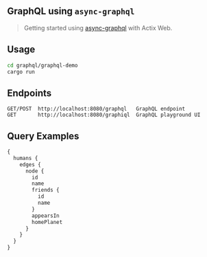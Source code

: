 ## GraphQL using `async-graphql`

> Getting started using [async-graphql](https://github.com/async-graphql/async-graphql) with Actix Web.

## Usage

```sh
cd graphql/graphql-demo
cargo run
```

## Endpoints

```
GET/POST  http://localhost:8080/graphql   GraphQL endpoint
GET       http://localhost:8080/graphiql  GraphQL playground UI
```

## Query Examples

```graphql
{
  humans {
    edges {
      node {
        id
        name
        friends {
          id
          name
        }
        appearsIn
        homePlanet
      }
    }
  }
}
```
